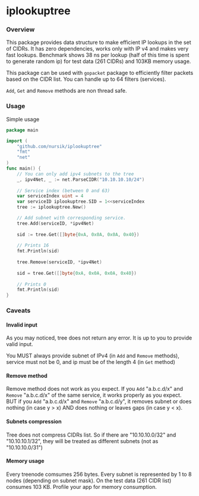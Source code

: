 # iplookuptree

### Overview
This package provides data structure to make efficient IP lookups in the set of CIDRs.
It has zero dependencies, works only with IP v4 and makes very fast lookups.
Benchmark shows 38 ns per lookup (half of this time is spent to generate random ip) for test data (261 CIDRs) and 103KB memory usage.

This package can be used with `gopacket` package to efficiently filter packets based on the CIDR list.
You can handle up to 64 filters (services).

`Add`, `Get` and `Remove` methods are non thread safe.

### Usage

Simple usage
```go
package main

import (
	"github.com/nursik/iplookuptree"
	"fmt"
    "net"
)
func main() { 
    // You can only add ipv4 subnets to the tree
    _, ipv4Net, _ := net.ParseCIDR("10.10.10.10/24") 
	
    // Service index (between 0 and 63)
    var serviceIndex uint = 4
    var serviceID iplookuptree.SID = 1<<serviceIndex
    tree := iplookuptree.New()

    // Add subnet with corresponding service.
    tree.Add(serviceID, *ipv4Net)
    
    sid := tree.Get([]byte{0xA, 0x0A, 0x0A, 0x40})
    
    // Prints 16
    fmt.Println(sid)
    
    tree.Remove(serviceID, *ipv4Net)
    
    sid = tree.Get([]byte{0xA, 0x0A, 0x0A, 0x40})
    
    // Prints 0
    fmt.Println(sid)
}
```


### Caveats
#### Invalid input
As you may noticed, tree does not return any error. It is up to you to provide valid input.

You MUST always provide subnet of IPv4 (in `Add` and `Remove` methods), service must not be 0,
and ip must be of the length 4 (in `Get` method)

#### Remove method
Remove method does not work as you expect. If you `Add` "a.b.c.d/x" and `Remove` "a.b.c.d/x"
of the same service, it works properly as you expect. BUT if you `Add` "a.b.c.d/x" and `Remove` "a.b.c.d/y",
it removes subnet or does nothing (in case y > x) AND does nothing or leaves gaps (in case y < x).

#### Subnets compression
Tree does not compress CIDRs list. So if there are "10.10.10.0/32" and "10.10.10.1/32", they will be treated as different
subnets (not as "10.10.10.0/31")

#### Memory usage
Every treenode comsumes 256 bytes. Every subnet is represented by 1 to 8 nodes (depending on subnet mask).
On the test data (261 CIDR list) consumes 103 KB. Profile your app for memory consumption.